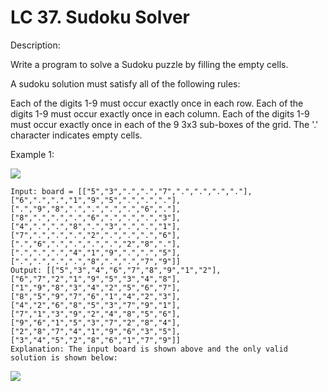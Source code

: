 

# LC 37. Sudoku Solver

Description:

Write a program to solve a Sudoku puzzle by filling the empty cells.

A sudoku solution must satisfy all of the following rules:

Each of the digits 1-9 must occur exactly once in each row.
Each of the digits 1-9 must occur exactly once in each column.
Each of the digits 1-9 must occur exactly once in each of the 9 3x3 sub-boxes of the grid.
The '.' character indicates empty cells.

Example 1:

<img src = https://upload.wikimedia.org/wikipedia/commons/thumb/f/ff/Sudoku-by-L2G-20050714.svg/250px-Sudoku-by-L2G-20050714.svg.png>

```
Input: board = [["5","3",".",".","7",".",".",".","."],["6",".",".","1","9","5",".",".","."],[".","9","8",".",".",".",".","6","."],["8",".",".",".","6",".",".",".","3"],["4",".",".","8",".","3",".",".","1"],["7",".",".",".","2",".",".",".","6"],[".","6",".",".",".",".","2","8","."],[".",".",".","4","1","9",".",".","5"],[".",".",".",".","8",".",".","7","9"]]
Output: [["5","3","4","6","7","8","9","1","2"],["6","7","2","1","9","5","3","4","8"],["1","9","8","3","4","2","5","6","7"],["8","5","9","7","6","1","4","2","3"],["4","2","6","8","5","3","7","9","1"],["7","1","3","9","2","4","8","5","6"],["9","6","1","5","3","7","2","8","4"],["2","8","7","4","1","9","6","3","5"],["3","4","5","2","8","6","1","7","9"]]
Explanation: The input board is shown above and the only valid solution is shown below:

```
<img src = https://upload.wikimedia.org/wikipedia/commons/thumb/3/31/Sudoku-by-L2G-20050714_solution.svg/250px-Sudoku-by-L2G-20050714_solution.svg.png>

